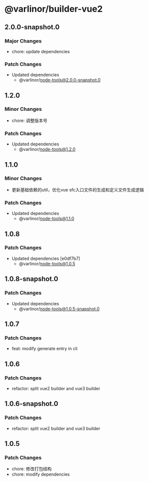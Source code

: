 # @varlinor/builder-vue2

## 2.0.0-snapshot.0

### Major Changes

- chore: update dependencies

### Patch Changes

- Updated dependencies
  - @varlinor/node-tools@2.0.0-snapshot.0

## 1.2.0

### Minor Changes

- chore: 调整版本号

### Patch Changes

- Updated dependencies
  - @varlinor/node-tools@1.2.0

## 1.1.0

### Minor Changes

- 更新基础依赖的util，优化vue sfc入口文件的生成和定义文件生成逻辑

### Patch Changes

- Updated dependencies
  - @varlinor/node-tools@1.1.0

## 1.0.8

### Patch Changes

- Updated dependencies [e0df7b7]
  - @varlinor/node-tools@1.0.5

## 1.0.8-snapshot.0

### Patch Changes

- Updated dependencies
  - @varlinor/node-tools@1.0.5-snapshot.0

## 1.0.7

### Patch Changes

- feat: modify generate entry in cli

## 1.0.6

### Patch Changes

- refactor: split vue2 builder and vue3 builder

## 1.0.6-snapshot.0

### Patch Changes

- refactor: split vue2 builder and vue3 builder

## 1.0.5

### Patch Changes

- chore: 修改打包结构
- chore: modify dependencies
